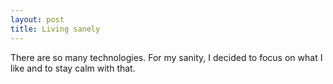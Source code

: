```yaml
---
layout: post
title: Living sanely
---
```


There are so many technologies. For my sanity, I decided to focus on what I like and to stay calm with that.










